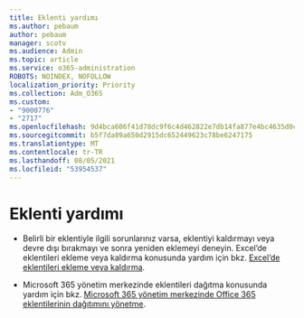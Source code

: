 ```yaml
---
title: Eklenti yardımı
ms.author: pebaum
author: pebaum
manager: scotv
ms.audience: Admin
ms.topic: article
ms.service: o365-administration
ROBOTS: NOINDEX, NOFOLLOW
localization_priority: Priority
ms.collection: Adm_O365
ms.custom:
- "9000776"
- "2717"
ms.openlocfilehash: 9d4bca606f41d78dc9f6c4d462822e7db14fa877e4bc4635d0cfb05230541661
ms.sourcegitcommit: b5f7da89a650d2915dc652449623c78be6247175
ms.translationtype: MT
ms.contentlocale: tr-TR
ms.lasthandoff: 08/05/2021
ms.locfileid: "53954537"
---
```

# <a name="add-in-help"></a>Eklenti yardımı

- Belirli bir eklentiyle ilgili sorunlarınız varsa, eklentiyi kaldırmayı veya devre dışı bırakmayı ve sonra yeniden eklemeyi deneyin. Excel’de eklentileri ekleme veya kaldırma konusunda yardım için bkz. [Excel’de eklentileri ekleme veya kaldırma](https://support.office.com/client/0af570c4-5cf3-4fa9-9b88-403625a0b460).

- Microsoft 365 yönetim merkezinde eklentileri dağıtma konusunda yardım için bkz. [Microsoft 365 yönetim merkezinde Office 365 eklentilerinin dağıtımını yönetme](https://docs.microsoft.com/microsoft-365/admin/manage/manage-deployment-of-add-ins).
